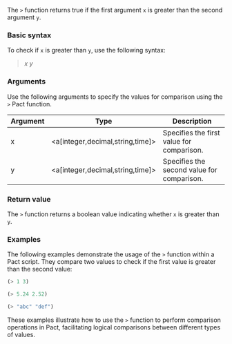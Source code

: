 The `>` function returns true if the first argument `x` is greater than the second argument `y`.

### Basic syntax

To check if `x` is greater than `y`, use the following syntax:

> *x* *y*

### Arguments

Use the following arguments to specify the values for comparison using the `>` Pact function.

| Argument | Type | Description |
| --- | --- | --- |
| x | <a[integer,decimal,string,time]> | Specifies the first value for comparison. |
| y | <a[integer,decimal,string,time]> | Specifies the second value for comparison. |

### Return value

The `>` function returns a boolean value indicating whether `x` is greater than `y`.

### Examples

The following examples demonstrate the usage of the `>` function within a Pact script. They compare two values to check if the first value is greater than the second value:

```lisp
(> 1 3)
```
```lisp
(> 5.24 2.52)
```
```lisp
(> "abc" "def")
```

These examples illustrate how to use the `>` function to perform comparison operations in Pact, facilitating logical comparisons between different types of values.
